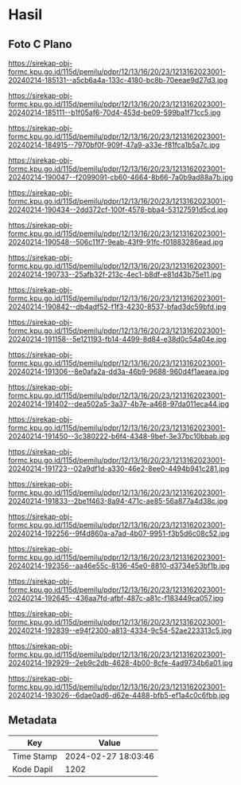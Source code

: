 # Hasil

## Foto C Plano

https://sirekap-obj-formc.kpu.go.id/115d/pemilu/pdpr/12/13/16/20/23/1213162023001-20240214-185131--a5cb6a4a-133c-4180-bc8b-70eeae9d27d3.jpg

https://sirekap-obj-formc.kpu.go.id/115d/pemilu/pdpr/12/13/16/20/23/1213162023001-20240214-185111--b1f05af6-70d4-453d-be09-599ba1f71cc5.jpg

https://sirekap-obj-formc.kpu.go.id/115d/pemilu/pdpr/12/13/16/20/23/1213162023001-20240214-184915--7970bf0f-909f-47a9-a33e-f81fca1b5a7c.jpg

https://sirekap-obj-formc.kpu.go.id/115d/pemilu/pdpr/12/13/16/20/23/1213162023001-20240214-190047--f2099091-cb60-4664-8b66-7a0b9ad88a7b.jpg

https://sirekap-obj-formc.kpu.go.id/115d/pemilu/pdpr/12/13/16/20/23/1213162023001-20240214-190434--2dd372cf-100f-4578-bba4-53127591d5cd.jpg

https://sirekap-obj-formc.kpu.go.id/115d/pemilu/pdpr/12/13/16/20/23/1213162023001-20240214-190548--506c11f7-9eab-43f9-91fc-f01883286ead.jpg

https://sirekap-obj-formc.kpu.go.id/115d/pemilu/pdpr/12/13/16/20/23/1213162023001-20240214-190733--25afb32f-213c-4ec1-b8df-e81d43b75e11.jpg

https://sirekap-obj-formc.kpu.go.id/115d/pemilu/pdpr/12/13/16/20/23/1213162023001-20240214-190842--db4adf52-f1f3-4230-8537-bfad3dc59bfd.jpg

https://sirekap-obj-formc.kpu.go.id/115d/pemilu/pdpr/12/13/16/20/23/1213162023001-20240214-191158--5e121193-fb14-4499-8d84-e38d0c54a04e.jpg

https://sirekap-obj-formc.kpu.go.id/115d/pemilu/pdpr/12/13/16/20/23/1213162023001-20240214-191306--8e0afa2a-dd3a-46b9-9688-960d4f1aeaea.jpg

https://sirekap-obj-formc.kpu.go.id/115d/pemilu/pdpr/12/13/16/20/23/1213162023001-20240214-191402--dea502a5-3a37-4b7e-a468-97da011eca44.jpg

https://sirekap-obj-formc.kpu.go.id/115d/pemilu/pdpr/12/13/16/20/23/1213162023001-20240214-191450--3c380222-b6f4-4348-9bef-3e37bc10bbab.jpg

https://sirekap-obj-formc.kpu.go.id/115d/pemilu/pdpr/12/13/16/20/23/1213162023001-20240214-191723--02a9df1d-a330-46e2-8ee0-4494b941c281.jpg

https://sirekap-obj-formc.kpu.go.id/115d/pemilu/pdpr/12/13/16/20/23/1213162023001-20240214-191833--2be1f463-8a94-471c-ae85-56a877a4d38c.jpg

https://sirekap-obj-formc.kpu.go.id/115d/pemilu/pdpr/12/13/16/20/23/1213162023001-20240214-192256--9f4d860a-a7ad-4b07-9951-f3b5d6c08c52.jpg

https://sirekap-obj-formc.kpu.go.id/115d/pemilu/pdpr/12/13/16/20/23/1213162023001-20240214-192356--aa46e55c-8136-45e0-8810-d3734e53bf1b.jpg

https://sirekap-obj-formc.kpu.go.id/115d/pemilu/pdpr/12/13/16/20/23/1213162023001-20240214-192645--436aa7fd-afbf-487c-a81c-f183449ca057.jpg

https://sirekap-obj-formc.kpu.go.id/115d/pemilu/pdpr/12/13/16/20/23/1213162023001-20240214-192839--e94f2300-a813-4334-9c54-52ae223313c5.jpg

https://sirekap-obj-formc.kpu.go.id/115d/pemilu/pdpr/12/13/16/20/23/1213162023001-20240214-192929--2eb9c2db-4628-4b00-8cfe-4ad9734b6a01.jpg

https://sirekap-obj-formc.kpu.go.id/115d/pemilu/pdpr/12/13/16/20/23/1213162023001-20240214-193026--6dae0ad6-d62e-4488-bfb5-ef1a4c0c6fbb.jpg


## Metadata

| Key        | Value               |
| ---------- | ------------------- |
| Time Stamp | 2024-02-27 18:03:46 |
| Kode Dapil | 1202                |



